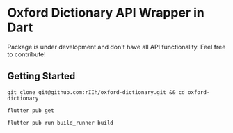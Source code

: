 # Oxford Dictionary API Wrapper in Dart

Package is under development and don't have all API functionality.
Feel free to contribute!

## Getting Started

```
git clone git@github.com:rIIh/oxford-dictionary.git && cd oxford-dictionary
```

```
flutter pub get
```


```
flutter pub run build_runner build
```